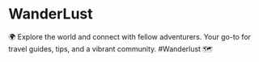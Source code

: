 # WanderLust
🌍 Explore the world and connect with fellow adventurers. Your go-to for travel guides, tips, and a vibrant community. #Wanderlust 🗺️
